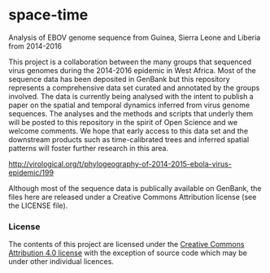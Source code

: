 # space-time
Analysis of EBOV genome sequence from Guinea, Sierra Leone and Liberia from 2014-2016

This project is a collaboration between the many groups that sequenced virus genomes during the 2014-2016 epidemic in West Africa. Most of the sequence data has been deposited in GenBank but this repository represents a comprehensive data set curated and annotated by the groups involved. The data is currently being analysed with the intent to publish a paper on the spatial and temporal dynamics inferred from virus genome sequences. The analyses and the methods and scripts that underly them will be posted to this repository in the spirit of Open Science and we welcome comments. We hope that early access to this data set and the downstream products such as time-calibrated trees and inferred spatial patterns will foster further research in this area.

http://virological.org/t/phylogeography-of-2014-2015-ebola-virus-epidemic/199

Although most of the sequence data is publically available on GenBank, the files here are released under a Creative Commons Attribution license (see the LICENSE file).

### License

The contents of this project are licensed under the [Creative Commons Attribution 4.0 license](http://choosealicense.com/licenses/cc-by-sa-4.0/) with the exception of source code which may be under other individual licences.
